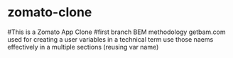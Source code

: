 # zomato-clone

#This is a Zomato App Clone
#first branch
BEM methodology getbam.com
used for creating a user variables in  a technical term
use those naems effectively in a multiple sections (reusing var name)
